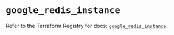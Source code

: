 # `google_redis_instance`

Refer to the Terraform Registry for docs: [`google_redis_instance`](https://registry.terraform.io/providers/hashicorp/google-beta/6.22.0/docs/resources/google_redis_instance).
